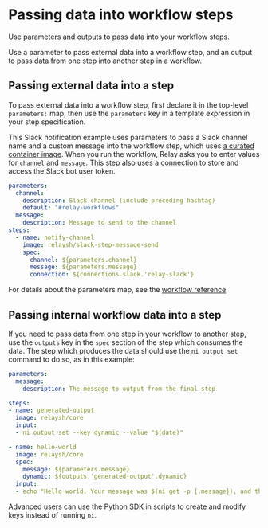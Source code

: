 # Passing data into workflow steps

Use parameters and outputs to pass data into your workflow steps.

Use a parameter to pass external data into a workflow step, and an output to pass data from one step into another step in a workflow.

## Passing external data into a step

To pass external data into a workflow step, first declare it in the top-level `parameters:` map, then use the `parameters` key in a template expression in your step specification.

This Slack notification example uses parameters to pass a Slack channel name and a custom message into the workflow step, which uses [a curated container image](https://hub.docker.com/r/relaysh/slack-step-message-send). When you run the workflow, Relay asks you to enter values for `channel` and `message`. This step also uses a [connection](managing-connections.md) to store and access the Slack bot user token.

```yaml
parameters:
  channel:
    description: Slack channel (include preceding hashtag)
    default: "#relay-workflows"
  message:
    description: Message to send to the channel
steps:
  - name: notify-channel
    image: relaysh/slack-step-message-send
    spec:
      channel: ${parameters.channel}
      message: ${parameters.message}
      connection: ${connections.slack.'relay-slack'}
```

For details about the parameters map, see the [workflow reference](../reference/relay-workflows.md#parameters)

## Passing internal workflow data into a step

If you need to pass data from one step in your workflow to another step, use the `outputs` key in the `spec` section of the step which consumes the data. The step which produces the data should use the `ni output set` command to do so, as in this example:

```yaml
parameters:
  message:
    description: The message to output from the final step

steps:
- name: generated-output
  image: relaysh/core
  input:
  - ni output set --key dynamic --value "$(date)"

- name: hello-world
  image: relaysh/core
  spec:
    message: ${parameters.message}
    dynamic: ${outputs.'generated-output'.dynamic}
  input:
  - echo "Hello world. Your message was $(ni get -p {.message}), and the generated output was $(ni get -p {.dynamic})."
```

Advanced users can use the [Python SDK](https://relay-sdk-python.readthedocs.io/en/latest/) in scripts to create and modify keys instead of running `ni`.
